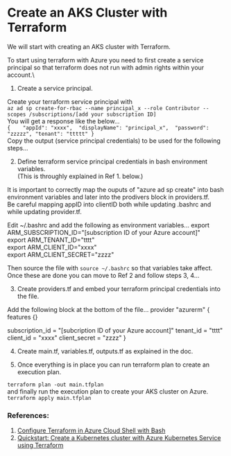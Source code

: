 # Create an AKS Cluster with Terraform

We will start with creating an AKS cluster with Terraform.

To start using terraform with Azure you need to first create a service principal so that terraform does not run with admin rights within your account.\

1. Create a service principal.

Create your terraform service principal with \
`az ad sp create-for-rbac --name principal_x --role Contributor --scopes /subscriptions/[add your subscription ID]` \
You will get a response like the below...\
`{   
  "appId": "xxxx", 
  "displayName": "principal_x", 
  "password": "zzzzz",
  "tenant": "ttttt"
}` \
Copy the output (service principal credentials) to be used for the following steps...

2. Define terraform service principal credentials in bash environment variables. \
(This is throughly explained in Ref 1. below.) 

It is important to correctly map the ouputs of "azure ad sp create" into bash environment variables and later into the prodivers block in providers.tf. \
Be careful mapping appID into clientID both while updating .bashrc and while updating provider.tf.

Edit ~/.bashrc and add the following as environment variables...
export ARM_SUBSCRIPTION_ID="[subscription ID of your Azure account]" \
export ARM_TENANT_ID="tttt" \
export ARM_CLIENT_ID="xxxx" \
export ARM_CLIENT_SECRET="zzzz" 

Then source the file with `source ~/.bashrc` so that variables take affect.
Once these are done you can move to Ref 2 and follow steps 3, 4...

3. Create providers.tf and embed your terraform principal credentials into the file.

Add the following block at the bottom of the file...
provider "azurerm" {
  features {}

  subscription_id   = "[subcription ID of your Azure account]"
  tenant_id         = "tttt"
  client_id         = "xxxx"
  client_secret     = "zzzz"
}

4. Create main.tf, variables.tf, outputs.tf as explained in the doc.

5. Once everything is in place you can run terraform plan to create an execution plan.

`terraform plan -out main.tfplan` \
and finally run the execution plan to create your AKS cluster on Azure.\
`terraform apply main.tfplan` 


### References:
1. [Configure Terraform in Azure Cloud Shell with Bash](https://learn.microsoft.com/en-us/azure/developer/terraform/get-started-cloud-shell-bash?tabs=bash)
2. [Quickstart: Create a Kubernetes cluster with Azure Kubernetes Service using Terraform](https://learn.microsoft.com/en-us/azure/developer/terraform/create-k8s-cluster-with-tf-and-aks)
